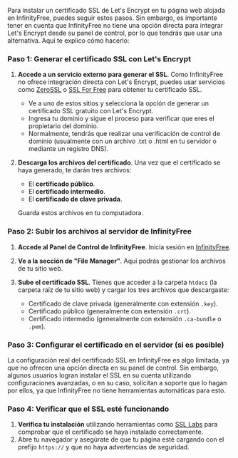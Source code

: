 Para instalar un certificado SSL de Let's Encrypt en tu página web alojada en InfinityFree, puedes seguir estos pasos. Sin embargo, es importante tener en cuenta que InfinityFree no tiene una opción directa para integrar Let's Encrypt desde su panel de control, por lo que tendrás que usar una alternativa. Aquí te explico cómo hacerlo:

### Paso 1: Generar el certificado SSL con Let's Encrypt

1. **Accede a un servicio externo para generar el SSL**. Como InfinityFree no ofrece integración directa con Let's Encrypt, puedes usar servicios como [ZeroSSL](https://zerossl.com/) o [SSL For Free](https://www.sslforfree.com/) para obtener tu certificado SSL.

   - Ve a uno de estos sitios y selecciona la opción de generar un certificado SSL gratuito con Let's Encrypt.
   - Ingresa tu dominio y sigue el proceso para verificar que eres el propietario del dominio.
   - Normalmente, tendrás que realizar una verificación de control de dominio (usualmente con un archivo .txt o .html en tu servidor o mediante un registro DNS).

2. **Descarga los archivos del certificado**. Una vez que el certificado se haya generado, te darán tres archivos:
   - El **certificado público**.
   - El **certificado intermedio**.
   - El **certificado de clave privada**.

   Guarda estos archivos en tu computadora.

### Paso 2: Subir los archivos al servidor de InfinityFree

1. **Accede al Panel de Control de InfinityFree**. Inicia sesión en [InfinityFree](https://app.infinityfree.net/).
   
2. **Ve a la sección de "File Manager"**. Aquí podrás gestionar los archivos de tu sitio web.

3. **Sube el certificado SSL**. Tienes que acceder a la carpeta `htdocs` (la carpeta raíz de tu sitio web) y cargar los tres archivos que descargaste:
   - Certificado de clave privada (generalmente con extensión `.key`).
   - Certificado público (generalmente con extensión `.crt`).
   - Certificado intermedio (generalmente con extensión `.ca-bundle` o `.pem`).

### Paso 3: Configurar el certificado en el servidor (si es posible)

La configuración real del certificado SSL en InfinityFree es algo limitada, ya que no ofrecen una opción directa en su panel de control. Sin embargo, algunos usuarios logran instalar el SSL en su cuenta utilizando configuraciones avanzadas, o en su caso, solicitan a soporte que lo hagan por ellos, ya que InfinityFree no tiene herramientas automáticas para esto.

### Paso 4: Verificar que el SSL esté funcionando

1. **Verifica tu instalación** utilizando herramientas como [SSL Labs](https://www.ssllabs.com/ssltest/) para comprobar que el certificado se haya instalado correctamente.
2. Abre tu navegador y asegúrate de que tu página esté cargando con el prefijo `https://` y que no haya advertencias de seguridad.